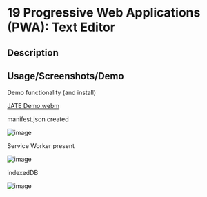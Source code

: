 # 19 Progressive Web Applications (PWA): Text Editor

## Description

## Usage/Screenshots/Demo

Demo functionality (and install)

[JATE Demo.webm](https://user-images.githubusercontent.com/103971233/202042315-9ee2c109-4ff7-469d-b28b-8226941803bb.webm)

manifest.json created

![image](https://user-images.githubusercontent.com/103971233/202041947-11dd3b3d-3b87-4c51-ad9a-11e1430157b5.png)

Service Worker present

![image](https://user-images.githubusercontent.com/103971233/202042124-ef1589f3-96fb-4297-beb2-8754d0aa2d67.png)

indexedDB

![image](https://user-images.githubusercontent.com/103971233/202042252-c60e215a-cde6-4fc9-957a-f247d738565c.png)

##
